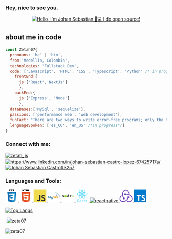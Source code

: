 ### Hey, nice to see you. 
<p align="center"><a href="https://zetah.dev"><img width="80%" alt="Hello, I'm Johan Sebastian 👋💻 I do open source!" src="" /></a></p>





## about me in code
```js 
const Zetah07{
  pronouns: 'he' | 'him',
  from:'Medellín, Colombia',
  technologies: 'Fullstack Dev',
  code: ['Javascript', 'HTML', 'CSS', 'Typescript', 'Python' /* in progress*/],
    frontEnd:{
      js:['React','NextJs']
      },
    backEnd:{
      js:['Express', 'Node']
      },
  dataBases:['MySql', 'sequelize'],
  passions: ['performance web', 'web development'],
  funFact: "There are two ways to write error-free programs; only the third one works",
  lenguageSpoken: ['es_CO', 'en_US' /*in progress*/]
}
```
<h3 align="left">Connect with me:</h3>
<p align="left">
<a href="https://twitter.com/zetah_js" target="blank"><img align="center" src="https://raw.githubusercontent.com/rahuldkjain/github-profile-readme-generator/master/src/images/icons/Social/twitter.svg" alt="zetah_js" height="30" width="40" /></a>
<a href="https://linkedin.com/in/https://www.linkedin.com/in/johan-sebastian-castro-lopez-67425717a/" target="blank"><img align="center" src="https://raw.githubusercontent.com/rahuldkjain/github-profile-readme-generator/master/src/images/icons/Social/linked-in-alt.svg" alt="https://www.linkedin.com/in/johan-sebastian-castro-lopez-67425717a/" height="30" width="40" /></a>
<a href="https://discord.gg/Johan Sebastian Castro#3257" target="blank"><img align="center" src="https://raw.githubusercontent.com/rahuldkjain/github-profile-readme-generator/master/src/images/icons/Social/discord.svg" alt="Johan Sebastian Castro#3257" height="30" width="40" /></a>
</p>

<h3 align="left">Languages and Tools:</h3>
<p align="left"> <a href="https://www.w3schools.com/css/" target="_blank" rel="noreferrer"> <img src="https://raw.githubusercontent.com/devicons/devicon/master/icons/css3/css3-original-wordmark.svg" alt="css3" width="40" height="40"/> </a><a href="https://www.w3.org/html/" target="_blank" rel="noreferrer"> <img src="https://raw.githubusercontent.com/devicons/devicon/master/icons/html5/html5-original-wordmark.svg" alt="html5" width="40" height="40"/> </a> <a href="https://developer.mozilla.org/en-US/docs/Web/JavaScript" target="_blank" rel="noreferrer"> <img src="https://raw.githubusercontent.com/devicons/devicon/master/icons/javascript/javascript-original.svg" alt="javascript" width="40" height="40"/> </a> <a href="https://www.mysql.com/" target="_blank" rel="noreferrer"> <img src="https://raw.githubusercontent.com/devicons/devicon/master/icons/mysql/mysql-original-wordmark.svg" alt="mysql" width="40" height="40"/> </a> <a href="https://nodejs.org" target="_blank" rel="noreferrer"> <img src="https://raw.githubusercontent.com/devicons/devicon/master/icons/nodejs/nodejs-original-wordmark.svg" alt="nodejs" width="40" height="40"/> </a> <a href="https://reactjs.org/" target="_blank" rel="noreferrer"> <img src="https://raw.githubusercontent.com/devicons/devicon/master/icons/react/react-original-wordmark.svg" alt="react" width="40" height="40"/> </a> <a href="https://reactnative.dev/" target="_blank" rel="noreferrer"> <img src="https://reactnative.dev/img/header_logo.svg" alt="reactnative" width="40" height="40"/> </a> <a href="https://redux.js.org" target="_blank" rel="noreferrer"> <img src="https://raw.githubusercontent.com/devicons/devicon/master/icons/redux/redux-original.svg" alt="redux" width="40" height="40"/> </a> <a href="https://www.typescriptlang.org/" target="_blank" rel="noreferrer"> <img src="https://raw.githubusercontent.com/devicons/devicon/master/icons/typescript/typescript-original.svg" alt="typescript" width="40" height="40"/> </a> </p>

[![Top Langs](https://github-readme-stats.vercel.app/api/top-langs/?username=Zetah07&layout=compact)](https://github.com/anuraghazra/github-readme-stats)

<p>&nbsp;<img align="center" src="https://github-readme-stats.vercel.app/api?username=zeta07&show_icons=true&locale=en" alt="zeta07" /></p>

<p><img align="center" src="https://github-readme-streak-stats.herokuapp.com/?user=zeta07&" alt="zeta07" /></p>

